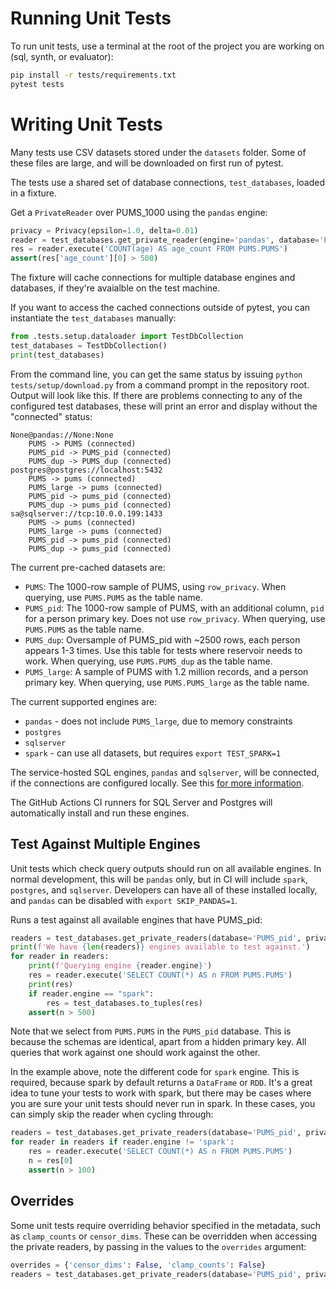 # Running Unit Tests

To run unit tests, use a terminal at the root of the project you are working on (sql, synth, or evaluator):

```bash
pip install -r tests/requirements.txt
pytest tests
```

# Writing Unit Tests

Many tests use CSV datasets stored under the `datasets` folder.  Some of these files are large, and will be downloaded on first run of pytest.

The tests use a shared set of database connections, `test_databases`, loaded in a fixture.

Get a `PrivateReader` over PUMS_1000 using the `pandas` engine:

```python
privacy = Privacy(epsilon=1.0, delta=0.01)
reader = test_databases.get_private_reader(engine='pandas', database='PUMS')
res = reader.execute('COUNT(age) AS age_count FROM PUMS.PUMS')
assert(res['age_count'][0] > 500)
```

The fixture will cache connections for multiple database engines and databases, if they're avaialble on the test machine.

If you want to access the cached connections outside of pytest, you can instantiate the `test_databases` manually:

```python
from .tests.setup.dataloader import TestDbCollection
test_databases = TestDbCollection()
print(test_databases)
```

From the command line, you can get the same status by issuing `python tests/setup/download.py` from a command prompt in the repository root.  Output will look like this.  If there are problems connecting to any of the configured test databases, these will print an error and display without the "connected" status:

```
None@pandas://None:None
	PUMS -> PUMS (connected)
	PUMS_pid -> PUMS_pid (connected)
	PUMS_dup -> PUMS_dup (connected)
postgres@postgres://localhost:5432
	PUMS -> pums (connected)
	PUMS_large -> pums (connected)
	PUMS_pid -> pums_pid (connected)
	PUMS_dup -> pums_pid (connected)
sa@sqlserver://tcp:10.0.0.199:1433
	PUMS -> pums (connected)
	PUMS_large -> pums (connected)
	PUMS_pid -> pums_pid (connected)
	PUMS_dup -> pums_pid (connected)
```

The current pre-cached datasets are:
* `PUMS`: The 1000-row sample of PUMS, using `row_privacy`.  When querying, use `PUMS.PUMS` as the table name.
* `PUMS_pid`: The 1000-row sample of PUMS, with an additional column, `pid` for a person primary key.  Does not use `row_privacy`.  When querying, use `PUMS.PUMS` as the table name.
* `PUMS_dup`: Oversample of PUMS_pid with ~2500 rows, each person appears 1-3 times.  Use this table for tests where reservoir needs to work.  When querying, use `PUMS.PUMS_dup` as the table name.
* `PUMS_large`: A sample of PUMS with 1.2 million records, and a person primary key.  When querying, use `PUMS.PUMS_large` as the table name.

The current supported engines are:
* `pandas` - does not include `PUMS_large`, due to memory constraints
* `postgres` 
* `sqlserver`
* `spark` - can use all datasets, but requires `export TEST_SPARK=1`

The service-hosted SQL engines, `pandas` and `sqlserver`, will be connected, if the connections are configured locally.  See this [for more information](tests/sdk/engines/README.md).

The GitHub Actions CI runners for SQL Server and Postgres will automatically install and run these engines.

## Test Against Multiple Engines

Unit tests which check query outputs should run on all available engines.  In normal development, this will be `pandas` only, but in CI will include `spark`, `postgres`, and `sqlserver`.  Developers can have all of these installed locally, and `pandas` can be disabled with `export SKIP_PANDAS=1`.

Runs a test against all available engines that have PUMS_pid:

```python
readers = test_databases.get_private_readers(database='PUMS_pid', privacy=privacy)
print(f'We have {len(readers)} engines available to test against.')
for reader in readers:
    print(f'Querying engine {reader.engine}')
    res = reader.execute('SELECT COUNT(*) AS n FROM PUMS.PUMS')
    print(res)
    if reader.engine == "spark":
        res = test_databases.to_tuples(res)
    assert(n > 500)
```

Note that we select from `PUMS.PUMS` in the `PUMS_pid` database.  This is because the schemas are identical, apart from a hidden primary key.  All queries that work against one should work against the other.

In the example above, note the different code for `spark` engine.  This is required, because spark by default returns a `DataFrame` or `RDD`.  It's a great idea to tune your tests to work with spark, but there may be cases where you are sure your unit tests should never run in spark.  In these cases, you can simply skip the reader when cycling through:

```python
readers = test_databases.get_private_readers(database='PUMS_pid', privacy=privacy)
for reader in readers if reader.engine != 'spark':
    res = reader.execute('SELECT COUNT(*) AS n FROM PUMS.PUMS')
    n = res[0]
    assert(n > 100)
```

## Overrides

Some unit tests require overriding behavior specified in the metadata, such as `clamp_counts` or `censor_dims`.  These can be overridden when accessing the private readers, by passing in the values to the `overrides` argument:

```python
overrides = {'censor_dims': False, 'clamp_counts': False}
readers = test_databases.get_private_readers(database='PUMS_pid', privacy=privacy, overrides=overrides)
```